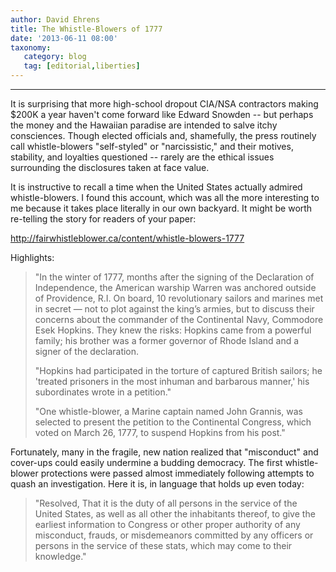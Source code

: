 ```yaml
---
author: David Ehrens
title: The Whistle-Blowers of 1777
date: '2013-06-11 08:00'
taxonomy:
   category: blog
   tag: [editorial,liberties]
---
```

---

It is surprising that more high-school dropout CIA/NSA contractors making \$200K a year haven't come forward like Edward Snowden -- but perhaps the money and the Hawaiian paradise are intended to salve itchy consciences. Though elected officials and, shamefully, the press routinely call whistle-blowers "self-styled" or "narcissistic," and their motives, stability, and loyalties questioned -- rarely are the ethical issues surrounding the disclosures taken at face value. 

It is instructive to recall a time when the United States actually admired whistle-blowers. I found this account, which was all the more interesting to me because it takes place literally in our own backyard. It might be worth re-telling the story for readers of your paper:

<http://fairwhistleblower.ca/content/whistle-blowers-1777>

Highlights:

> "In the winter of 1777, months after the signing of the Declaration of Independence, the American warship Warren was anchored outside of Providence, R.I. On board, 10 revolutionary sailors and marines met in secret — not to plot against the king’s armies, but to discuss their concerns about the commander of the Continental Navy, Commodore Esek Hopkins. They knew the risks: Hopkins came from a powerful family; his brother was a former governor of Rhode Island and a signer of the declaration.
>
> "Hopkins had participated in the torture of captured British sailors; he 'treated prisoners in the most inhuman and barbarous manner,' his subordinates wrote in a petition."
>
> "One whistle-blower, a Marine captain named John Grannis, was selected to present the petition to the Continental Congress, which voted on March 26, 1777, to suspend Hopkins from his post."

Fortunately, many in the fragile, new nation realized that "misconduct" and cover-ups could easily undermine a budding democracy. The first whistle-blower protections were passed almost immediately following attempts to quash an investigation. Here it is, in language that holds up even today:

> "Resolved, That it is the duty of all persons in the service of the United States, as well as all other the inhabitants thereof, to give the earliest information to Congress or other proper authority of any misconduct, frauds, or misdemeanors committed by any officers or persons in the service of these stats, which may come to their knowledge."
